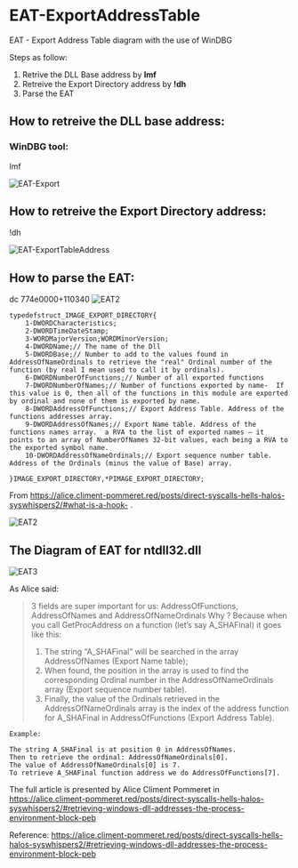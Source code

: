 # EAT-ExportAddressTable
EAT - Export Address Table diagram with the use of WinDBG

Steps as follow:

1. Retrive the DLL Base address by **lmf**
2. Retreive the Export Directory address by **!dh**
3. Parse the EAT

## How to retreive the DLL base address:

### WinDBG tool:
lmf

![EAT-Export](https://user-images.githubusercontent.com/90676852/174523908-08b571ce-552c-4f7b-bfbd-31eeca43627e.png)

## How to retreive the Export Directory address:

!dh

![EAT-ExportTableAddress](https://user-images.githubusercontent.com/90676852/174524307-24297a65-4996-47fc-8d6a-3095fbb76d96.png)

## How to parse the EAT:

dc 774e0000+110340
![EAT2](https://user-images.githubusercontent.com/90676852/174516198-99d8ec8e-1fe5-4cab-823f-18da3d549a79.png)

	typedefstruct_IMAGE_EXPORT_DIRECTORY{
		1-DWORDCharacteristics;
		2-DWORDTimeDateStamp;
		3-WORDMajorVersion;WORDMinorVersion;
		4-DWORDName;// The name of the Dll
		5-DWORDBase;// Number to add to the values found in AddressOfNameOrdinals to retrieve the "real" Ordinal number of the function (by real I mean used to call it by ordinals).
		6-DWORDNumberOfFunctions;// Number of all exported functions      
		7-DWORDNumberOfNames;// Number of functions exported by name-  If this value is 0, then all of the functions in this module are exported by ordinal and none of them is exported by name.     
		8-DWORDAddressOfFunctions;// Export Address Table. Address of the functions addresses array.   
		9-DWORDAddressOfNames;// Export Name table. Address of the functions names array.  a RVA to the list of exported names – it points to an array of NumberOfNames 32-bit values, each being a RVA to the exported symbol name.      
		10-DWORDAddressOfNameOrdinals;// Export sequence number table.  Address of the Ordinals (minus the value of Base) array.    

	}IMAGE_EXPORT_DIRECTORY,*PIMAGE_EXPORT_DIRECTORY;


From <https://alice.climent-pommeret.red/posts/direct-syscalls-hells-halos-syswhispers2/#what-is-a-hook-> .


![EAT2](https://user-images.githubusercontent.com/90676852/174515889-50d40d49-1b22-49ef-938b-6ea4b72a594d.png)

## The Diagram of EAT for ntdll32.dll
![EAT3](https://github.com/nimaforoughi/EAT-ExportAddressTable/blob/gh-pages/Images/EAT.png?raw=true)

As Alice said:

> 3 fields are super important for us: AddressOfFunctions, AddressOfNames and AddressOfNameOrdinals
> Why ? Because when you call GetProcAddress on a function (let’s say A_SHAFinal) it goes like this:
>
> 1. The string “A_SHAFinal” will be searched in the array AddressOfNames (Export Name table);
> 2. When found, the position in the array is used to find the corresponding Ordinal number in the AddressOfNameOrdinals array (Export sequence number table).
> 3. Finally, the value of the Ordinals retrieved in the AddressOfNameOrdinals array is the index of the address function for A_SHAFinal in AddressOfFunctions (Export Address Table).

	Example: 

	The string A_SHAFinal is at position 0 in AddressOfNames.
	Then to retrieve the ordinal: AddressOfNameOrdinals[0]. 
	The value of AddressOfNameOrdinals[0] is 7.
	To retrieve A_SHAFinal function address we do AddressOfFunctions[7].

The full article is presented by Alice Climent Pommeret in <https://alice.climent-pommeret.red/posts/direct-syscalls-hells-halos-syswhispers2/#retrieving-windows-dll-addresses-the-process-environment-block-peb>


Reference:
<https://alice.climent-pommeret.red/posts/direct-syscalls-hells-halos-syswhispers2/#retrieving-windows-dll-addresses-the-process-environment-block-peb>
